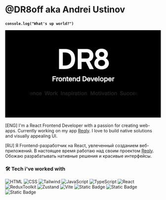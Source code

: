 # @DR8off aka Andrei Ustinov
**`console.log("What's up world?") `**

![Альтернативный текст](https://github.com/DR8off/DR8/blob/main/header.gif?raw=true)

[ENG] I'm a React Frontend Developer with a passion for creating web-apps. Currently working on my
app [Reqly](https://github.com/DR8off/Reqly). I love to build native solutions and visually appealing UI.

[RU] Я Frontend-разработчик на React, увлеченный созданием веб-приложений. В настоящее время работаю над своим проектом [Reqly](https://github.com/DR8off/Reqly). Обожаю разрабатывать нативные решения и красивые интерфейсы.

### 🛠 Tech i've worked with 
![HTML](https://img.shields.io/badge/HTML-orange)
![CSS](https://img.shields.io/badge/CSS-%233499cf)
![Tailwind](https://img.shields.io/badge/Tailwind-%233499cf)
![JavaScript](https://img.shields.io/badge/JavaScript-yellow)
![TypeScript](https://img.shields.io/badge/TypeScript-%231182d0)
![React](https://img.shields.io/badge/React-blue)
![ReduxToolkit](https://img.shields.io/badge/ReduxToolkit-purple)
![Zustand](https://img.shields.io/badge/Zustand-purple)
![Vite](https://img.shields.io/badge/Vite-purple)
![Static Badge](https://img.shields.io/badge/Axios-%235929e4)
![Static Badge](https://img.shields.io/badge/Git-%23ea502c)
![Static Badge](https://img.shields.io/badge/AntDesign-%231279ff)



